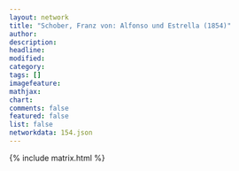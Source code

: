 ```yaml
---
layout: network
title: "Schober, Franz von: Alfonso und Estrella (1854)"
author:
description:
headline:
modified:
category:
tags: []
imagefeature: 
mathjax: 
chart: 
comments: false
featured: false
list: false
networkdata: 154.json
---
```

{% include matrix.html %}
